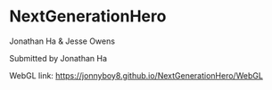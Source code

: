 # NextGenerationHero

Jonathan Ha & Jesse Owens

Submitted by Jonathan Ha

WebGL link: https://jonnyboy8.github.io/NextGenerationHero/WebGL


